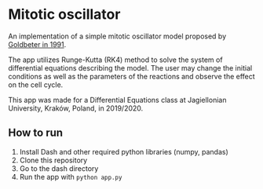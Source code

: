 # Mitotic oscillator

An implementation of a simple mitotic oscillator model proposed by [Goldbeter in 1991](https://www.pnas.org/content/88/20/9107.short).

The app utilizes Runge-Kutta (RK4) method to solve the system of differential equations describing the model. The user may change the initial conditions as well as the parameters of the reactions and observe the effect on the cell cycle.

This app was made for a Differential Equations class at Jagiellonian University, Kraków, Poland, in 2019/2020.

## How to run

1. Install Dash and other required python libraries (numpy, pandas)
2. Clone this repository
3. Go to the dash directory
4. Run the app with `python app.py`

